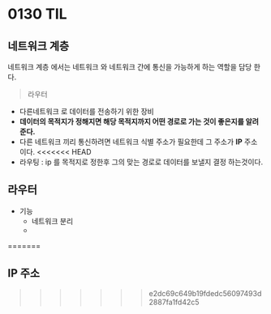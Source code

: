 # 0130 TIL

## 네트워크 계층 
네트워크 계층 에서는 네트워크 와 네트워크 간에 통신을 가능하게 하는 역할을 담당 한다.   
>라우터 
- 다른네트워크 로 데이터를 전송하기 위한 장비 
- **데이터의 목적지가 정해지면 해당 목적지까지 어떤 경로로 가는 것이 좋은지를 알려준다.**
- 다른 네트워크 끼리 통신하려면 네트워크 식별 주소가 필요한데 그 주소가 **IP** 주소이다.
<<<<<<< HEAD
- 라우팅 : ip 를 목적지로 정한후 그의 맞는 경로로 데이터를 보낼지 결정 하는것이다.
## 라우터 
- 기능  
  - 네트워크 분리 
  - 
=======

## IP 주소
 
>>>>>>> e2dc69c649b19fdedc56097493d2887fa1fd42c5
